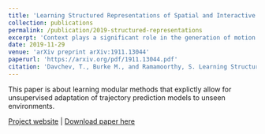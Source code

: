 ```yaml
---
title: 'Learning Structured Representations of Spatial and Interactive Dynamics for Trajectory Prediction in Crowded Scenes.'
collection: publications
permalink: /publication/2019-structured-representations
excerpt: 'Context plays a significant role in the generation of motion for dynamic agents in interactive environments. This work proposes a modular method that utilises a learned model of the environment for motion prediction and explicitly allows for unsupervised adaptation of trajectory prediction models to unseen environments and new tasks by decoupling per-agent dynamics and environment modelling. Modelling both the spatial and dynamic aspects of a given environment alongside the per agent behaviour results in more informed motion prediction and allows for performance comparable to the state-of-the-art. We highlight the model prediction capability using a benchmark pedestrian prediction problem and a robot manipulation task and show that we can transfer the predictor across these tasks in a completely unsupervised way. The proposed approach allows for robust and label efficient forward modelling, and relaxes the need for full model re-training in new environments.'
date: 2019-11-29
venue: 'arXiv preprint arXiv:1911.13044'
paperurl: 'https://arxiv.org/pdf/1911.13044.pdf'
citation: 'Davchev, T., Burke M., and Ramamoorthy, S. Learning Structured Representations of Spatial and Interactive Dynamics for Trajectory Prediction in Crowded Scenes. arXiv preprint arXiv:1911.13044 (2019).'
---
```

This paper is about learning modular methods that explictly allow for unsupervised adaptation of trajectory prediction models to unseen environments.

[Project website](https://sites.google.com/view/rdb-agents/) |
[Download paper here](https://arxiv.org/pdf/1911.13044.pdf)
